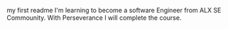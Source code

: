 my first readme
I'm learning to become a software Engineer from ALX SE Commounity.
With Perseverance I will complete the course.
